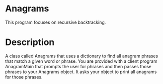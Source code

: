 # Anagrams

This program focuses on recursive backtracking.

# Description
A class called Anagrams that uses a dictionary to find all anagram phrases that match a given word or phrase. You are provided with a client program AnagramMain that prompts the user for phrases and then passes those phrases to your Anagrams object. It asks your object to print all anagrams for those phrases.
